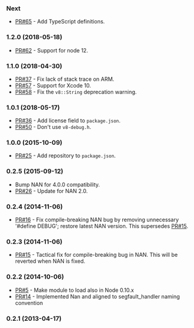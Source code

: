 ### Next

* [PR#65](https://github.com/ddopson/node-segfault-handler/pull/65) - Add TypeScript definitions.

### 1.2.0 (2018-05-18)

* [PR#62](https://github.com/ddopson/node-segfault-handler/pull/62) - Support for node 12.

### 1.1.0 (2018-04-30)

* [PR#37](https://github.com/ddopson/node-segfault-handler/pull/37) - Fix lack of stack trace on ARM.
* [PR#57](https://github.com/ddopson/node-segfault-handler/pull/57) - Support for Xcode 10.
* [PR#58](https://github.com/ddopson/node-segfault-handler/pull/58) - Fix the `v8::String` deprecation warning.

### 1.0.1 (2018-05-17)

* [PR#36](https://github.com/ddopson/node-segfault-handler/pull/36) - Add license field to `package.json`.
* [PR#50](https://github.com/ddopson/node-segfault-handler/pull/50) - Don't use `v8-debug.h`.

### 1.0.0 (2015-10-09)

* [PR#25](https://github.com/ddopson/node-segfault-handler/pull/25) - Add repository to `package.json`.

### 0.2.5 (2015-09-12)

* Bump NAN for 4.0.0 compatibility.
* [PR#26](https://github.com/ddopson/node-segfault-handler/pull/26) - Update for NAN 2.0.

### 0.2.4 (2014-11-06)

* [PR#16](https://github.com/ddopson/node-segfault-handler/pull/16) - Fix compile-breaking NAN bug by removing unnecessary '#define DEBUG'; restore latest NAN version. This supersedes [PR#15](https://github.com/ddopson/node-segfault-handler/pull/15).

### 0.2.3 (2014-11-06)

* [PR#15](https://github.com/ddopson/node-segfault-handler/pull/15) - Tactical fix for compile-breaking bug in NAN.  This will be reverted when NAN is fixed.

### 0.2.2 (2014-10-06)

* [PR#5](https://github.com/ddopson/node-segfault-handler/pull/5) - Make module to load also in Node 0.10.x
* [PR#14](https://github.com/ddopson/node-segfault-handler/pull/14) - Implemented Nan and aligned to segfault_handler naming convention

### 0.2.1 (2013-04-17)

